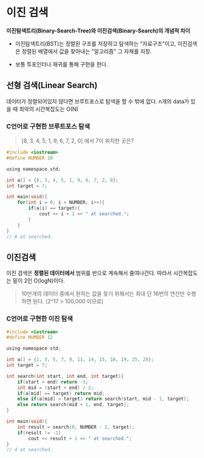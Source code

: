 # 이진 검색

**이진탐색트리(Binary-Search-Tree)와 이진검색(Binary-Search)의 개념적 차이**

- 이진탐색트리(BST)는 정렬된 구조를 저장하고 탐색하는 "자료구조"이고, 이진검색은 정렬된 배열에서 값을 찾아내는 "알고리즘" 그 자체를 지칭.

- 보통 투포인터나 재귀를 통해 구현을 한다.

## 선형 검색(Linear Search)

데이터가 정렬되어있지 않다면 브루트포스로 탐색을 할 수 밖에 없다. n개의 data가 있을 때 최악의 시간복잡도는 O(N)

### C언어로 구현한 브루트포스 탐색

> [8, 3, 4, 5, 1, 9, 6, 7, 2, 0] 에서 7이 위치한 곳은?

```c
#include <iostream>
#define NUMBER 10

using namespace std;

int a[] = {8, 3, 4, 5, 1, 9, 6, 7, 2, 0};
int target = 7;

int main(void){
	for(int i = 0; i < NUMBER; i++){
		if(a[i] == target){
			cout << i + 1 << " at searched.";
		}
	}
}
// 8 at searched.
```

## 이진검색

이진 검색은 **정렬된 데이터에서** 범위를 반으로 계속해서 줄여나간다. 따라서 시간복잡도는 밑이 2인 O(logN)이다.

> 10만개의 데이터 중에서 원하는 값을 찾기 위해서는 최대 단 16번의 연산만 수행하면 된다. (2^17 > 100,000 이므로)

### C언어로 구현한 이진 탐색

```C
#include <iostream>
#define NUMBER 12

using namespace std;

int a[] = {1, 3, 5, 7, 9, 11, 14, 15, 18, 19, 25, 28};
int target = 7;

int search(int start, int end, int target){
	if(start > end) return -1;
	int mid = (start + end) / 2;
	if(a[mid] == target) return mid;
	else if(a[mid] > target) return search(start, mid - 1, target);
	else return search(mid + 1, end, target);
}

int main(void){
	int result = search(0, NUMBER - 1, target);
	if(result != -1)
		cout << result + 1 << " at searched.";
}
// 4 at searched.
```
